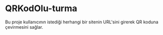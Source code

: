 # QRKodOlu-turma
Bu proje kullanıcının istediği herhangi bir sitenin URL'sini girerek QR koduna çevirmesini sağlar. 
